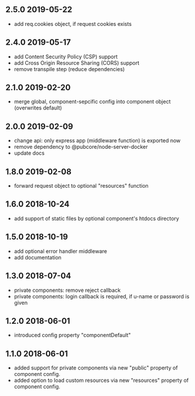 ## 2.5.0 2019-05-22
* add req.cookies object, if request cookies exists

## 2.4.0 2019-05-17
* add Content Security Policy (CSP) support
* add Cross Origin Resource Sharing (CORS) support
* remove transpile step (reduce dependencies)

## 2.1.0 2019-02-20
* merge global, component-sepcific config into component object (overwrites default)

## 2.0.0 2019-02-09
* change api: only express app (middleware function) is exported now
* remove dependency to @pubcore/node-server-docker
* update docs

## 1.8.0 2019-02-08
* forward request object to optional "resources" function

## 1.6.0 2018-10-24
* add support of static files by optional component's htdocs directory

## 1.5.0 2018-10-19
* add optional error handler middleware
* add documentation

## 1.3.0 2018-07-04
* private components: remove reject callback
* private components: login callback is required, if u-name or password is given

## 1.2.0 2018-06-01
* introduced config property "componentDefault"

## 1.1.0 2018-06-01
* added support for private components via new "public" property of component config.
* added option to load custom resources via new "resources" property of component config.
